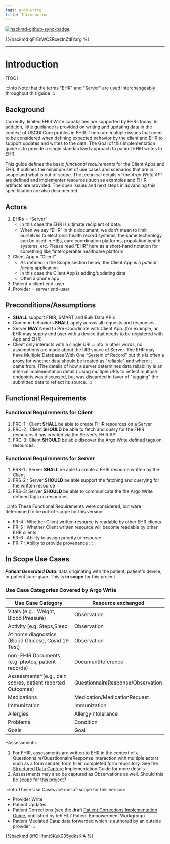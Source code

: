 ```yaml
---
tags: argo-write
title: Introduction
---
```


[![hackmd-github-sync-badge](https://hackmd.io/wTGb4Gk6R6O4NVut5yaJig/badge)](https://hackmd.io/wTGb4Gk6R6O4NVut5yaJig)


{%hackmd qFrEnWCZRxezInZtIIYarg %}

---

# Introduction

[TOC]

:::info
Note that the terms "EHR" and "Server" are used interchangeably throughout this guide
:::

## Background

Currently, limited FHIR Write capabilities are supported by EHRs today. In addition, little guidance is provided on writing and updating data in the context of USCDI Core profiles in FHIR.   There are multiple issues that need to be considered when defining expected behavior by the client and EHR to support updates and writes to the data. The Goal of this implementation guide is to provide a single standardized approach to patient FHIR writes to EHR.

This guide defines the basic *functional requirements* for the Client Apps and EHR.  It outlines the minimum set of use cases and scenarios that are in scope and what is out of scope. The technical details of the  *Argo Write API* are defined and implementer resources such as examples and FHIR artifacts are provided. The open issues and next steps in advancing this specification are also documented.

## Actors

1. EHRs = “Server”  
   - In this case the EHR is ultimate recipient of data.
   - When we say “EHR” in this document, we don’t mean to limit ourselves to electronic health record systems; the same technology can be used in HIEs, care coordination platforms, population health systems, etc. Please read “EHR” here as a short-hand notation for something like “interoperable healthcare platform 
1. Client App = “Client”  
   - As defined in the Scope section below, the Client App is a *patient facing* application
   - In this case the Client App is adding/updating data
   - Often a phone app
1. Patient  = client end-user
1. Provider =  server end-user

## Preconditions/Assumptions
- **SHALL** support FHIR, SMART and Bulk Data APIs
- Common behaviors **SHALL** apply across all requests and responses.
- Server **MAY** Need to Pre-Coordinate with Client App. (for example, an EHR may supply end user with a device that needs to be registered with App and EHR)
- Client only interacts with a single URI
    :::info
    In other words, no assumptions are made about the URI space of Server. The EHR may have Multiple Databases With One “System of Record” but this is often a proxy for whether data should be treated as "reliable" and where it came from. (The details of how a server determines data reliability is an internal implementation detail.) Using multiple URIs to reflect multiple endpoints was discussed, but was discarded in favor of "tagging" the submitted data to reflect its source.
    :::
## Functional Requirements
### Functional Requirements for Client 
1. FRC-1 : Client **SHALL** be able to create FHIR resources on a Server
1. FRC-2 : Client **SHOULD** be able to fetch and query for the FHIR resources it has created via the Server's FHIR API. 
1. FRC-3:  Client **SHOULD** be able discover the Argo Write defined tags on resources.

### Functional Requirements for Server
1. FRS-1 : Server **SHALL** be able to create a FHIR resource written by the Client
1. FRS-2 : Server **SHOULD** be able support the fetching and querying for the written resource 
1. FRS-3:  Server **SHOULD** be able to communicate the the Argo Write defined tags on resources.


:::info
These Functional Requirements were considered, but were determined to be out-of-scope for this version:
- FR-4 : Whether Client written resource is readable by other EHR clients
- FR-5 : Whether Client written resource will become readable by other EHR clients
- FR-6 : Ability to assign priority to resource
- FR-7 : Ability to provide provenance
:::

## In Scope Use Cases

***Patient Generated Data***: data originating with the patient, patient's device, or patient care-giver. This is **in scope** for this project.

### Use Case Categories Covered by Argo Write

|Use Case Category|Resource exchanged|
|---|---|
|Vitals (e.g. : Weight, Blood Pressure)|Observation|
|Activity (e.g. Steps,Sleep|Observation|
|At home diagnostics (Blood Glucose, Covid 19 Test)|Observation|
|non-FHIR Documents (e.g. photos, patient records)|DocumentReference|
|Assessments*(e.g., pain scores, patient reported Outcomes)|QuestionnaireResponse/Observation|
|Medications|Medication/MedicationRequest|
|Immunization|Immunization|
|Allergies|AllergyIntolerance|
|Problems|Condition|
|Goals|Goal|


\*Assessments:
1. For FHIR, assessments are written to EHR in the context of a Questionnaire/QuestionnaireResponse interaction with multiple actors such as a form sender, form filler, completed form repository.  See the [Structured Data Capture](http://build.fhir.org/ig/HL7/sdc/) Implementation Guide for more details.
2. Assessments may also be captured as Observations as well.  Should this be scope for this project?


:::info
These Use Cases are out-of-scope for this version:

- Provider Write
- Patient Updates
- Patient Corrections (see the draft [Patient Corrections Implementation Guide](http://build.fhir.org/ig/HL7/fhir-patient-correction/index.html), published by teh HL7 Patient Empowerment Workgroup)
- Patient Mediated Data: data forwarded which is authored by an outside provider
:::


{%hackmd 8ffOHhmtSKuk035ydksKiA %}